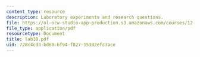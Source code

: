 ```yaml
---
content_type: resource
description: Laboratory experiments and research questions.
file: https://ol-ocw-studio-app-production.s3.amazonaws.com/courses/12-108-structure-of-earth-materials-fall-2004/728c4cd3bd60bf94f82715382efc3ace_lab18.pdf
file_type: application/pdf
resourcetype: Document
title: lab18.pdf
uid: 728c4cd3-bd60-bf94-f827-15382efc3ace
---
```


